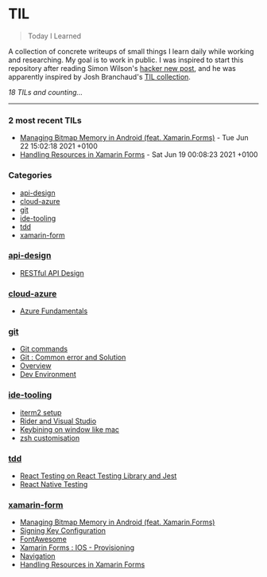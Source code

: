 # TIL
> Today I Learned

A collection of concrete writeups of small things I learn daily while working
and researching. My goal is to work in public. I was inspired to start this
repository after reading Simon Wilson's [hacker new post][1], and he was
apparently inspired by Josh Branchaud's [TIL collection][2].


_18 TILs and counting..._

---

### 2 most recent TILs

- [Managing Bitmap Memory in Android (feat. Xamarin.Forms)](xamarin-form/android-bitmap.md) - Tue Jun 22 15:02:18 2021 +0100
- [Handling Resources in Xamarin Forms](xamarin-form/resources.md) - Sat Jun 19 00:08:23 2021 +0100

### Categories

- [api-design](#api-design)
- [cloud-azure](#cloud-azure)
- [git](#git)
- [ide-tooling](#ide-tooling)
- [tdd](#tdd)
- [xamarin-form](#xamarin-form)

### [api-design](#api-design)
- [RESTful API Design](api-design/RESTful.md)

### [cloud-azure](#cloud-azure)
- [Azure Fundamentals](cloud-azure/cert-fundamentals.md)

### [git](#git)
- [Git commands](git/commands.md)
- [Git : Common error and Solution](git/issues.md)
- [Overview](git/overview.md)
- [Dev Environment](git/setup.md)

### [ide-tooling](#ide-tooling)
- [iterm2 setup](ide-tooling/iterm2.md)
- [Rider and Visual Studio](ide-tooling/rider-vs.md)
- [Keybining on window like mac](ide-tooling/win-mac-keymap.md)
- [zsh customisation](ide-tooling/zsh.md)

### [tdd](#tdd)
- [React Testing on React Testing Library and Jest](tdd/react-testing.md)
- [React Native Testing](tdd/reactnative-testing.md)

### [xamarin-form](#xamarin-form)
- [Managing Bitmap Memory in Android (feat. Xamarin.Forms)](xamarin-form/android-bitmap.md)
- [Signing Key Configuration](xamarin-form/android-keystore.md)
- [FontAwesome](xamarin-form/fontawesome.md)
- [Xamarin Forms : IOS - Provisioning](xamarin-form/ios-provisioning.md)
- [Navigation](xamarin-form/navigation.md)
- [Handling Resources in Xamarin Forms](xamarin-form/resources.md)

[1]: https://simonwillison.net/2020/Apr/20/self-rewriting-readme/
[2]: https://github.com/jbranchaud/til

